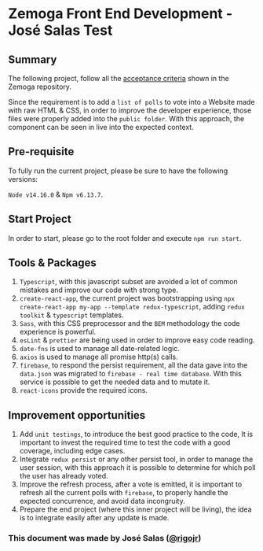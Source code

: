 Zemoga Front End Development - José Salas Test
==================================================

## Summary
The following project, follow all the [acceptance criteria](https://github.com/zemoga/ui-test#acceptance-criteria) shown in the Zemoga repository.

Since the requirement is to add a `list of polls` to vote into a Website made with raw HTML & CSS, in order to improve the developer experience, those files were properly added into the `public folder`. With this approach, the component can be seen in live into the expected context.

## Pre-requisite
To fully run the current project, please be sure to have the following versions:

`Node v14.16.0` & `Npm v6.13.7`.

## Start Project
In order to start, please go to the root folder and execute `npm run start`.

## Tools & Packages
1. `Typescript`, with this javascript subset are avoided a lot of common mistakes and improve our code with strong type.
2. `create-react-app`, the current project was bootstrapping using `npx create-react-app my-app --template redux-typescript`, adding `redux toolkit` & `typescript` templates.
3. `Sass`, with this CSS preprocessor and the `BEM` methodology the code experience is powerful.
4. `esLint` & `prettier` are being used in order to improve easy code reading.
5. `date-fns` is used to manage all date-related logic.
6. `axios` is used to manage all promise http(s) calls.
7. `firebase`, to respond the persist requirement, all the data gave into the `data.json` was migrated to `firebase - real time database`. With this service is possible to get the needed data and to mutate it.
8. `react-icons` provide the required icons.

## Improvement opportunities
1. Add `unit testings`, to introduce the best good practice to the code, It is important to invest the required time to test the code with a good coverage, including edge cases.
2. Integrate `redux persist` or any other persist tool, in order to manage the user session, with this approach it is possible to determine for which poll the user has already voted.
3. Improve the refresh process, after a vote is emitted, it is important to refresh all the current polls with `firebase`, to properly handle the expected concurrence, and avoid data incongruity.
4. Prepare the end project (where this inner project will be living), the idea is to integrate easily after any update is made.

### This document was made by José Salas ([@rigojr](https://github.com/rigojr))